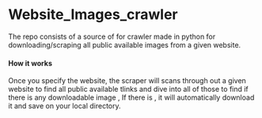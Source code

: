 # Website_Images_crawler
The repo consists of a source of for crawler made in python for downloading/scraping all public available images from a given website.


<h4>How it works</h4>
Once you specify the website, the scraper will scans through out a given website to find all public available tlinks and dive into all of those to find if there is any downloadable image , If there is , it will automatically download it and save on your local directory.
